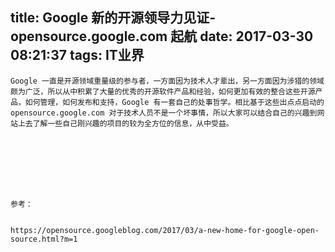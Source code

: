 title: Google 新的开源领导力见证- opensource.google.com 起航
date: 2017-03-30 08:21:37
tags: IT业界
---


						
	Google 一直是开源领域重量级的参与者，一方面因为技术人才辈出，另一方面因为涉猎的领域颇为广泛，所以从中积累了大量的优秀的开源软件产品和经验，如何更加有效的整合这些开源产品，如何管理，如何发布和支持，Google 有一套自己的处事哲学。相比基于这些出点点启动的opensource.google.com 对于技术人员不是一个坏事情，所以大家可以结合自己的兴趣到网站上去了解一些自己刚兴趣的项目的较为全方位的信息，从中受益。


	


	


	参考：


	https://opensource.googleblog.com/2017/03/a-new-home-for-google-open-source.html?m=1
                                   